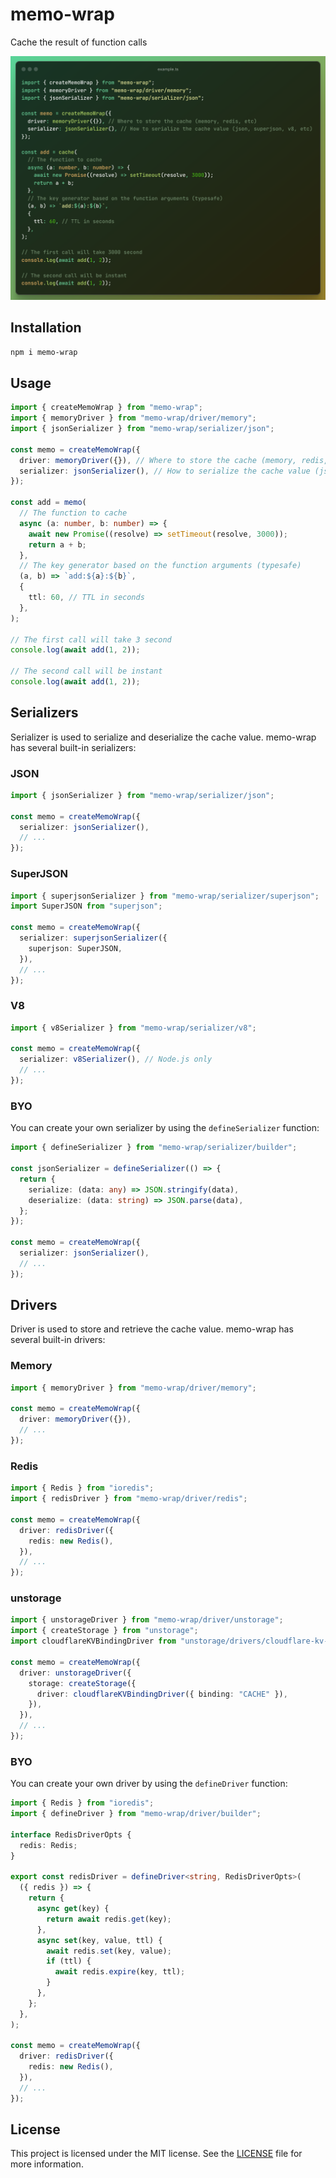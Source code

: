 # memo-wrap

Cache the result of function calls

![Code example](docs/code.png)

## Installation

```sh
npm i memo-wrap
```

## Usage

```ts
import { createMemoWrap } from "memo-wrap";
import { memoryDriver } from "memo-wrap/driver/memory";
import { jsonSerializer } from "memo-wrap/serializer/json";

const memo = createMemoWrap({
  driver: memoryDriver({}), // Where to store the cache (memory, redis, etc)
  serializer: jsonSerializer(), // How to serialize the cache value (json, superjson, v8, etc)
});

const add = memo(
  // The function to cache
  async (a: number, b: number) => {
    await new Promise((resolve) => setTimeout(resolve, 3000));
    return a + b;
  },
  // The key generator based on the function arguments (typesafe)
  (a, b) => `add:${a}:${b}`,
  {
    ttl: 60, // TTL in seconds
  },
);

// The first call will take 3 second
console.log(await add(1, 2));

// The second call will be instant
console.log(await add(1, 2));
```

## Serializers

Serializer is used to serialize and deserialize the cache value. memo-wrap has several built-in serializers:

### JSON

```ts
import { jsonSerializer } from "memo-wrap/serializer/json";

const memo = createMemoWrap({
  serializer: jsonSerializer(),
  // ...
});
```

### SuperJSON

```ts
import { superjsonSerializer } from "memo-wrap/serializer/superjson";
import SuperJSON from "superjson";

const memo = createMemoWrap({
  serializer: superjsonSerializer({
    superjson: SuperJSON,
  }),
  // ...
});
```

### V8

```ts
import { v8Serializer } from "memo-wrap/serializer/v8";

const memo = createMemoWrap({
  serializer: v8Serializer(), // Node.js only
  // ...
});
```

### BYO

You can create your own serializer by using the `defineSerializer` function:

```ts
import { defineSerializer } from "memo-wrap/serializer/builder";

const jsonSerializer = defineSerializer(() => {
  return {
    serialize: (data: any) => JSON.stringify(data),
    deserialize: (data: string) => JSON.parse(data),
  };
});

const memo = createMemoWrap({
  serializer: jsonSerializer(),
  // ...
});
```

## Drivers

Driver is used to store and retrieve the cache value. memo-wrap has several built-in drivers:

### Memory

```ts
import { memoryDriver } from "memo-wrap/driver/memory";

const memo = createMemoWrap({
  driver: memoryDriver({}),
  // ...
});
```

### Redis

```ts
import { Redis } from "ioredis";
import { redisDriver } from "memo-wrap/driver/redis";

const memo = createMemoWrap({
  driver: redisDriver({
    redis: new Redis(),
  }),
  // ...
});
```

### unstorage

```ts
import { unstorageDriver } from "memo-wrap/driver/unstorage";
import { createStorage } from "unstorage";
import cloudflareKVBindingDriver from "unstorage/drivers/cloudflare-kv-binding";

const memo = createMemoWrap({
  driver: unstorageDriver({
    storage: createStorage({
      driver: cloudflareKVBindingDriver({ binding: "CACHE" }),
    }),
  }),
  // ...
});
```

### BYO

You can create your own driver by using the `defineDriver` function:

```ts
import { Redis } from "ioredis";
import { defineDriver } from "memo-wrap/driver/builder";

interface RedisDriverOpts {
  redis: Redis;
}

export const redisDriver = defineDriver<string, RedisDriverOpts>(
  ({ redis }) => {
    return {
      async get(key) {
        return await redis.get(key);
      },
      async set(key, value, ttl) {
        await redis.set(key, value);
        if (ttl) {
          await redis.expire(key, ttl);
        }
      },
    };
  },
);

const memo = createMemoWrap({
  driver: redisDriver({
    redis: new Redis(),
  }),
  // ...
});
```

## License

This project is licensed under the MIT license. See the [LICENSE](LICENSE) file for more information.
